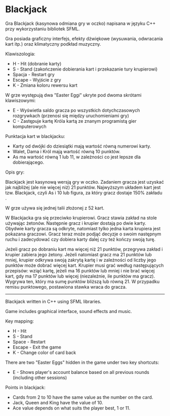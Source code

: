 # Blackjack

Gra Blackjack (kasynowa odmiana gry w oczko) napisana w języku C++ przy wykorzystaniu bibliotek SFML.

Gra posiada graficzny interfejs, efekty dżwiękowe (wysuwania, odwracania kart itp.) oraz klimatyczny podkład muzyczny.

Klawiszologia:
- H - Hit (dobranie karty)
- S - Stand (zakończenie dobierania kart i przekazanie tury krupierowi)
- Spacja - Restart gry
- Escape - Wyjście z gry
- K - Zmiana koloru rewersu kart

W grze występują dwa "Easter Eggi" ukryte pod dwoma skrótami klawiszowymi:
- E - Wyświetla saldo gracza po wszystkich dotychczasowych rozgrywkach (przenosi się między uruchomieniami gry)
- C - Zastępuje kartę Króla kartą ze znanym programistą gier komputerowych

Punktacja kart w blackjacku:
- Karty od dwójki do dziesiątki mają wartość równą numerowi karty.
- Walet, Dama i Król mają wartość równą 10 punktów.
- As ma wartość równą 1 lub 11, w zależności co jest lepsze dla dobierającego.

Opis gry:

Blackjack jest kasynową wersją gry w oczko. Zadaniem gracza jest uzyskać jak najbliżej (ale nie więcej niż) 21 punktów. Najwyższym układem kart jest tzw. Blackjack, czyli As i 10 lub figura, za który gracz dostaje 150% zakładu .

W grze używa się jednej talii złożonej z 52 kart.

W Blackjacka gra się przeciwko krupierowi. Gracz stawia zakład na stole używając żetonów. Następnie gracz i krupier dostają po dwie karty. Obydwie karty gracza są odkryte, natomiast tylko jedna karta krupiera jest pokazana graczowi. Gracz teraz może podjąć decyzje o swoim następnym ruchu i zadecydować czy dobiera karty dalej czy też kończy swoją turę.

Jeżeli gracz po dobraniu kart ma więcej niż 21 punktów, przegrywa zakład i krupier zabiera jego żetony. Jeżeli natomiast gracz ma 21 punktów lub mniej, krupier odkrywa swoją zakrytą kartę i w zależności od liczby jego punktów może dobrać więcej kart. Krupier musi grać według następujących przepisów: wziąć kartę, jeżeli ma 16 punktów lub mniej i nie brać więcej kart, gdy ma 17 punktów lub więcej (niezależnie, ile punktów ma gracz). Wygrywa ten, który ma sumę punktów bliższą lub równą 21. W przypadku remisu punktowego, postawiona stawka wraca do gracza.

-----------------------------------------------------------------------------------------------

Blackjack written in C++ using SFML libraries.

Game includes graphical interface, sound effects and music.

Key mapping:
- H - Hit
- S - Stand
- Space - Restart
- Escape - Exit the game
- K - Change color of card back

There are two "Easter Eggs" hidden in the game under two key shortcuts:
- E - Shows player's account balance based on all previous rounds (including other sessions)

Points in blackjack:
- Cards from 2 to 10 have the same value as the number on the card.
- Jack, Queen and King have the value of 10.
- Ace value depends on what suits the player best, 1 or 11.
